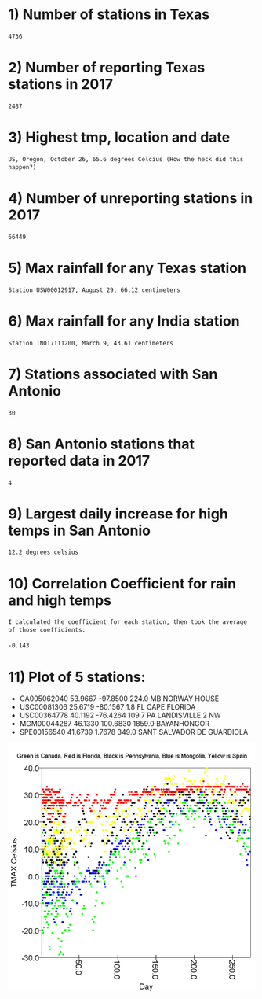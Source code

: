 # 1) Number of stations in Texas
   
    4736

# 2) Number of reporting Texas stations in 2017
  
    2487

# 3) Highest tmp, location and date
   
    US, Oregon, October 26, 65.6 degrees Celcius (How the heck did this happen?)

# 4) Number of unreporting stations in 2017
  
    66449

# 5) Max rainfall for any Texas station
  
    Station USW00012917, August 29, 66.12 centimeters

# 6) Max rainfall for any India station
  
    Station IN017111200, March 9, 43.61 centimeters

# 7) Stations associated with San Antonio
  
    30

# 8) San Antonio stations that reported data in 2017
  
    4

# 9) Largest daily increase for high temps in San Antonio
  
    12.2 degrees celsius

# 10) Correlation Coefficient for rain and high temps
  
    I calculated the coefficient for each station, then took the average of those coefficients:
  
    -0.143

# 11) Plot of 5 stations:

- CA005062040  53.9667  -97.8500  224.0 MB NORWAY HOUSE
- USC00081306  25.6719  -80.1567    1.8 FL CAPE FLORIDA
- USC00364778  40.1192  -76.4264  109.7 PA LANDISVILLE 2 NW
- MGM00044287  46.1330  100.6830 1859.0    BAYANHONGOR
- SPE00156540  41.6739    1.7678  349.0    SANT SALVADOR DE GUARDIOLA

![Plot](src/main/scala/sparkrdd/plot)